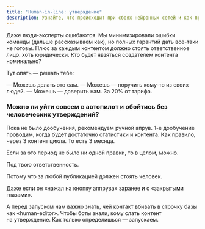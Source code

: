 ```yaml
---
title: "Human-in-line: утверждение"
description: Узнайте, что происходит при сбоях нейронных сетей и как процесс утверждения Human-in-the-Loop обеспечивает качество контента, сохраняя юридическую ответственность за материалы, созданные ИИ
---
```

Даже люди-эксперты ошибаются. Мы минимизировали ошибки команды (дальше рассказываем как), но полных гарантий дать все-таки не готовы. Плюс за каждым контентом должно стоять ответственное лицо. хоть юридически. Кто будет явзяться создателем контента номинально?

Тут опять — решать тебе:

— Можешь делать это сам.
— Можешь — поручить кому-то из своих людей.
— Можешь — доверить нам. За 20% от тарифа.

### Можно ли уйти совсем в автопилот и обойтись без человеческих утверждений?

Пока не было дообучения, рекомендуем ручной апрув. 1-е дообучение проводим, когда будет достаточно статистики и контента. Как правило, через 3 контент цикла. То есть 3 месяца.

Если за это период не было ни одной правки, то в целом, можно.

Под твою ответственность.

Потому что за любой публикацией должен стоять человек.

Даже если он «нажал на кнопку аппрува» заранее и с «закрытыми глазами».

А перед запуском нам важно знать, чей контакт вбивать в строчку базы как «human-editor». Чтобы боты знали, кому слать контент на утверждение. Как только определишься — запускаем.